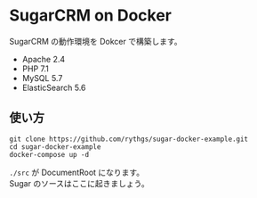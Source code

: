 # SugarCRM on Docker

SugarCRM の動作環境を Dokcer で構築します。

- Apache 2.4
- PHP 7.1
- MySQL 5.7
- ElasticSearch 5.6

## 使い方

```
git clone https://github.com/rythgs/sugar-docker-example.git
cd sugar-docker-example
docker-compose up -d
```

`./src` が DocumentRoot になります。  
Sugar のソースはここに起きましょう。